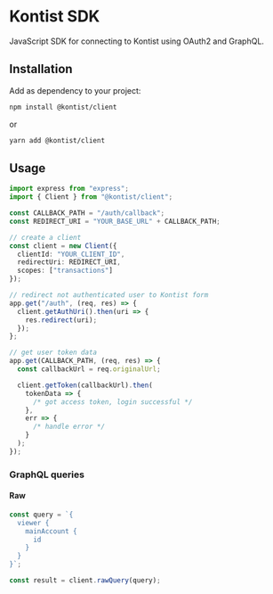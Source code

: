 # Kontist SDK

JavaScript SDK for connecting to Kontist using OAuth2 and GraphQL.

## Installation

Add as dependency to your project:

```bash
npm install @kontist/client
```

or

```bash
yarn add @kontist/client
```

## Usage

```typescript
import express from "express";
import { Client } from "@kontist/client";

const CALLBACK_PATH = "/auth/callback";
const REDIRECT_URI = "YOUR_BASE_URL" + CALLBACK_PATH;

// create a client
const client = new Client({
  clientId: "YOUR_CLIENT_ID",
  redirectUri: REDIRECT_URI,
  scopes: ["transactions"]
});

// redirect not authenticated user to Kontist form
app.get("/auth", (req, res) => {
  client.getAuthUri().then(uri => {
    res.redirect(uri);
  });
};

// get user token data
app.get(CALLBACK_PATH, (req, res) => {
  const callbackUrl = req.originalUrl;

  client.getToken(callbackUrl).then(
    tokenData => {
      /* got access token, login successful */
    },
    err => {
      /* handle error */
    }
  );
});
```

### GraphQL queries

#### Raw

```typescript
const query = `{
  viewer {
    mainAccount {
      id
    }
  }
}`;

const result = client.rawQuery(query);
```
